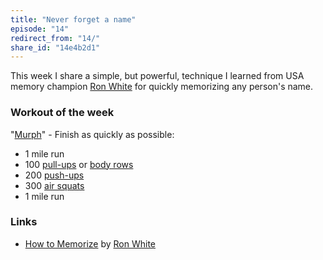 ```yaml
---
title: "Never forget a name"
episode: "14"
redirect_from: "14/"
share_id: "14e4b2d1"
---
```


This week I share a simple, but powerful, technique I learned from USA memory champion [Ron White](http://ronwhitetraining.com/) for quickly memorizing any person's name.

### Workout of the week

"[Murph](http://www.crossfit.com/mt-archive2/000881.html)" - Finish as quickly as possible:

- 1 mile run
- 100 [pull-ups](https://www.youtube.com/watch?v=ifOBltCCRZw) or [body rows](https://www.youtube.com/watch?v=rdDdeizAxY0)
- 200 [push-ups](https://www.youtube.com/watch?v=M1IfJmVjKW0)
- 300 [air squats](https://www.youtube.com/watch?v=a_fb6Kz7FQg)
- 1 mile run

### Links

- [How to Memorize](https://www.youtube.com/watch?v=m2GI0huaV5s) by [Ron White](http://ronwhitetraining.com/)
